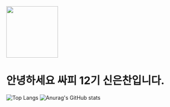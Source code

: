 <img src="https://cameronmcefee.com/img/work/the-octocat/ironcat.jpg" title="" alt="" width="137">

안녕하세요 싸피 12기 신은찬입니다.
=======

![Top Langs](https://github-readme-stats.vercel.app/api/top-langs/?username=eunchan0324&layout=compact)
![Anurag's GitHub stats](https://github-readme-stats.vercel.app/api?username=eunchan0324&show_icons=true&theme=swift)

